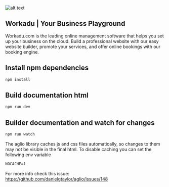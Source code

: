 ![alt text](https://workadu.com/assets/images/web/1578728897-workadu.png)

## Workadu | Your Business Playground

Workadu.com is the leading online management software that helps you set up your business on the cloud. Build a professional website with our easy website builder, promote your services, and offer online bookings with our booking engine. 


## Install npm dependencies
```cmd
npm install
```

## Build documentation html
```cmd
npm run dev
```

## Builder documentation and watch for changes
```cmd
npm run watch
```


The aglio library caches js and css files automatically, so changes to them may not be visible in the final html.
To disable caching you can set the following env variable
```cmd
NOCACHE=1
```
For more info check this issue: https://github.com/danielgtaylor/aglio/issues/148
